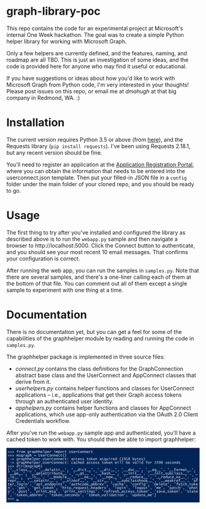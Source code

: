 # graph-library-poc

This repo contains the code for an experimental project at Microsoft's internal
One Week hackathon. The goal was to create a simple Python helper library for
working with Microsoft Graph.

Only a few helpers are currently defined, and the features, naming, and roadmap
are all TBD. This is just an investigation of some ideas, and the code is provided
here for anyone who may find it useful or educational.

If you have suggestions or ideas about how you'd like to work with Microsoft Graph
from Python code, I'm very interested in your thoughts! Please post issues on this
repo, or email me at *dmahugh* at that big company in Redmond, WA. :)

# Installation

The current version requires Python 3.5 or above (from [here](https://www.python.org/)), and the Requests library (```pip install requests```). I've been
using Requests 2.18.1, but any recent version should be fine.

You'll need to register an application at the [Application Registration Portal](https://apps.dev.microsoft.com), where
you can obtain the information that needs to be entered into the userconnect.json template. Then put your filled-in JSON file in a ```config``` folder under the main folder of your cloned repo, and you should be ready to go.

# Usage

The first thing to try after you've installed and configured the library as described above is to run the ```webapp.py``` sample and then navigate a browser to http://localhost:5000. Click the Connect button to authenticate, and you should see your most recent 10 email messages. That confirms your configuration is correct.

After running the web app, you can run the samples in ```samples.py```. Note that there are several samples, and there's a one-liner calling each of them at the bottom of that file. You can comment out all of them except a single sample to experiment with one thing at a time.

# Documentation

There is no documentation yet, but you can get a feel for some of the capabilities of
the graphhelper module by reading and running the code in ```samples.py```.

The graphhelper package is implemented in three source files:

* *connect.py* contains the class definitions for the GraphConnection abstract base class and the UserConnect and AppConnect classes that derive from it.
* *userhelpers.py* contains helper functions and classes for UserConnect applications – i.e., applications that get their Graph access tokens through an authenticated user identity.
* *apphelpers.py* contains helper functions and classes for AppConnect applications, which use app-only authentication via the OAuth 2.0 Client Credentials workflow.

After you've run the ```webapp.py``` sample app and authenticated, you'll have a cached token to work with. You should then be able to import graphhelper:

![getting started](images/gettingstarted.png)
 